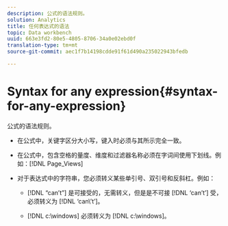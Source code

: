 ```yaml
---
description: 公式的语法规则。
solution: Analytics
title: 任何表达式的语法
topic: Data workbench
uuid: 663e3fd2-80e5-4805-8706-34a0e02ebd0f
translation-type: tm+mt
source-git-commit: aec1f7b14198cdde91f61d490a235022943bfedb

---
```



# Syntax for any expression{#syntax-for-any-expression}

公式的语法规则。

* 在公式中，关键字区分大小写，键入时必须与其所示完全一致。
* 在公式中，包含空格的量度、维度和过滤器名称必须在字词间使用下划线。例如：[!DNL Page_Views]
* 对于表达式中的字符串，您必须转义某些单引号、双引号和反斜杠。例如：

   * [!DNL “can’t”] 是可接受的，无需转义，但是是不可接 [!DNL ‘can’t’] 受，必须转义为 [!DNL ‘can\’t’]。

   * [!DNL c:\windows] 必须转义为 [!DNL c:\\windows]。


